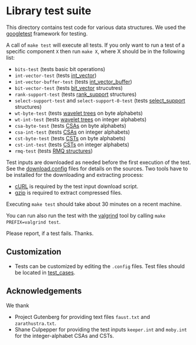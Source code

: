 # Library test suite

This directory contains test code for various data structures.
We used the [googletest][GTEST] framework for testing. 

A call of `make test` will execute all tests. If you only want to
run a test of a specific component `X` then run 
`make X`,  where X should be in the following list:

  * `bits-test` (tests basic bit operations)
  * `int-vector-test` (tests  [int_vector](../include/sdsl/int_vector.hpp))
  * `int-vector-buffer-test` (tests  [int_vector_buffer](../include/sdsl/int_vector_buffer.hpp))
  * `bit-vector-test` (tests  [bit_vector](../include/sdsl/bit_vectors.hpp) strucutres)
  * `rank-support-test` (tests  [rank_support](../include/sdsl/rank_support.hpp) structures)
  * `select-support-test` and `select-support-0-test` 
     (tests  [select_support](../include/sdsl/select_support.hpp) structures)
  * `wt-byte-test` (tests [wavelet trees](../include/sdsl/wavelet_trees.hpp) on byte alphabets)
  * `wt-int-test` (tests [wavelet trees](../include/sdsl/wavelet_trees.hpp) on integer alphabets)
  * `csa-byte-test` (tests [CSAs](../include/sdsl/suffix_arrays.hpp) on byte alphabets)
  * `csa-int-test` (tests [CSAs](../include/sdsl/suffix_arrays.hpp) on integer alphabets)
  * `cst-byte-test` (tests [CSTs](../include/sdsl/suffix_trees.hpp) on byte alphabets)
  * `cst-int-test` (tests [CSTs](../include/sdsl/suffix_trees.hpp) on integer alphabets)
  * `rmq-test` (tests [RMQ structures](../include/sdsl/rmq_support.hpp))

Test inputs are downloaded as needed before the first execution of the test.
See the [download.config](./download.config) files for details on the sources.
Two tools have to be installed for the downloading and extracting process:

 * [cURL][CURL] is required by the test input download script.
 * [gzip][GZIP] is required to extract compressed files.

Executing `make test` should take about 30 minutes on a recent machine. 

You can run also run the test with the [valgrind][VG] tool by
calling `make PREFIX=valgrind test`.

Please report, if a test fails. Thanks. 

## Customization

  * Tests can be customized by editing the `.config` files.
    Test files should be located in [test_cases](./test_cases).


## Acknowledgements
  We thank 
  * Project Gutenberg for providing text files `faust.txt` and
    `zarathustra.txt`.
  * Shane Culpepper for providing the test inputs 
    `keeper.int` and `moby.int` for the integer-alphabet CSAs and CSTs.


[VG]: http://valgrind.org/ "Valgrind"
[PG]: http://www.gutenberg.org/ "Project Gutenberg"
[CURL]: http://curl.haxx.se/ "cURL"
[GZIP]: http://www.gnu.org/software/gzip/ "Gzip Compressor"
[GTEST]: https://code.google.com/p/googletest/ "Google C++ Testing Framework"
